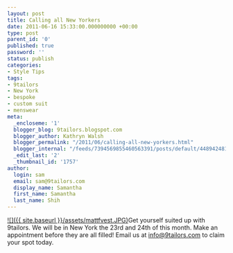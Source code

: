 ```yaml
---
layout: post
title: Calling all New Yorkers
date: 2011-06-16 15:33:00.000000000 +00:00
type: post
parent_id: '0'
published: true
password: ''
status: publish
categories:
- Style Tips
tags:
- 9tailors
- New York
- bespoke
- custom suit
- menswear
meta:
  _encloseme: '1'
  blogger_blog: 9tailors.blogspot.com
  blogger_author: Kathryn Walsh
  blogger_permalink: "/2011/06/calling-all-new-yorkers.html"
  blogger_internal: "/feeds/7394569855460563391/posts/default/4489424816550652415"
  _edit_last: '2'
  _thumbnail_id: '1757'
author:
  login: sam
  email: sam@9tailors.com
  display_name: Samantha
  first_name: Samantha
  last_name: Shih
---
```

[![]({{ site.baseurl }}/assets/mattfvest.JPG)](http://2.bp.blogspot.com/-6Eq7iLmSCmg/TfoiYgrfLCI/AAAAAAAAAb0/0zuNCryD-fI/s1600/mattfvest.JPG)Get yourself suited up with 9tailors. We will be in New York the 23rd and 24th of this month. Make an appointment before they are all filled! Email us at info@9tailors.com to claim your spot today.